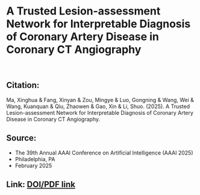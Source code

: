 # A Trusted Lesion-assessment Network for Interpretable Diagnosis of Coronary Artery Disease in Coronary CT Angiography

<br>

## Citation: 
Ma, Xinghua & Fang, Xinyan & Zou, Mingye & Luo, Gongning & Wang, Wei & Wang, Kuanquan & Qiu, Zhaowen & Gao, Xin & Li, Shuo. (2025). A Trusted Lesion-assessment Network for Interpretable Diagnosis of Coronary Artery Disease in Coronary CT Angiography. 

## Source:
  - The 39th Annual AAAI Conference on Artificial Intelligence (AAAI 2025)
  - Philadelphia, PA
  - February 2025

## Link: [DOI/PDF link](https://www.researchgate.net/publication/388791141_A_Trusted_Lesion-assessment_Network_for_Interpretable_Diagnosis_of_Coronary_Artery_Disease_in_Coronary_CT_Angiography)
